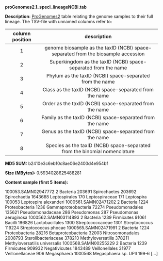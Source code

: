 **proGenomes2.1_specI_lineageNCBI.tab**

**Description:**	[ProGenomes2](progenomes.embl.de/) table relating the genome samples to their full lineage.
                        The TSV-file with unnamed columns refer to:
                        
| **column position** | **description** |
| :---: | :---: |
| 1 | genome biosample as the taxID (NCBI) space-separated from the biosample accession |
| 2 | Superkingdom as the taxID (NCBI) space-separated from the name |
| 3 | Phylum as the taxID (NCBI) space-separated from the name |
| 4 | Class as the taxID (NCBI) space-separated from the name |
| 5 | Order as the taxID (NCBI) space-separated from the name |
| 6 | Family as the taxID (NCBI) space-separated from the name |
| 7 | Genus as the taxID (NCBI) space-separated from the name |
| 8 | Species as the taxID (NCBI) space-separated from the binomial nomenclature |

**MD5 SUM:**	b2410e3c6eb10c8ae06e2400d4e954bf

**Size (MBytes):**	0.5934028625488281

**Content sample (first 5 items):**

100053.SAMN02947772	2 Bacteria	203691 Spirochaetes	203692 Spirochaetia	1643688 Leptospirales	170 Leptospiraceae	171 Leptospira	100053 Leptospira alexanderi
1000561.SAMN02471202	2 Bacteria	1224 Proteobacteria	1236 Gammaproteobacteria	72274 Pseudomonadales	135621 Pseudomonadaceae	286 Pseudomonas	287 Pseudomonas aeruginosa
1000562.SAMN03114893	2 Bacteria	1239 Firmicutes	91061 Bacilli	186826 Lactobacillales	1300 Streptococcaceae	1301 Streptococcus	119224 Streptococcus phocae
1000565.SAMN02471991	2 Bacteria	1224 Proteobacteria	28216 Betaproteobacteria	32003 Nitrosomonadales	2008793 Sterolibacteriaceae	378210 Methyloversatilis	378211 Methyloversatilis universalis
1000568.SAMN00255229	2 Bacteria	1239 Firmicutes	909932 Negativicutes	1843489 Veillonellales	31977 Veillonellaceae	906 Megasphaera	1000568 Megasphaera sp. UPII 199-6
[...]
